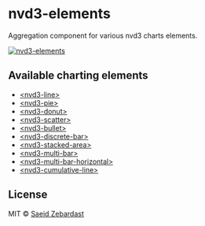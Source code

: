# nvd3-elements

Aggregation component for various nvd3 charts elements.

[![nvd3-elements](https://raw.githubusercontent.com/saeidzebardast/nvd3-elements/master/nvd3-elements.png "nvd3-elements")](http://saeidzebardast.github.io/nvd3-elements)

## Available charting elements
* [&lt;nvd3-line&gt;](https://github.com/saeidzebardast/nvd3-line)
* [&lt;nvd3-pie&gt;](https://github.com/saeidzebardast/nvd3-pie)
* [&lt;nvd3-donut&gt;](https://github.com/saeidzebardast/nvd3-donut)
* [&lt;nvd3-scatter&gt;](https://github.com/saeidzebardast/nvd3-scatter)
* [&lt;nvd3-bullet&gt;](https://github.com/saeidzebardast/nvd3-bullet)
* [&lt;nvd3-discrete-bar&gt;](https://github.com/saeidzebardast/nvd3-discrete-bar)
* [&lt;nvd3-stacked-area&gt;](https://github.com/saeidzebardast/nvd3-stacked-area)
* [&lt;nvd3-multi-bar&gt;](https://github.com/saeidzebardast/nvd3-multi-bar)
* [&lt;nvd3-multi-bar-horizontal&gt;](https://github.com/saeidzebardast/nvd3-multi-bar-horizontal)
* [&lt;nvd3-cumulative-line&gt;](https://github.com/saeidzebardast/nvd3-cumulative-line)

## License

MIT © [Saeid Zebardast](http://zebardast.com)
